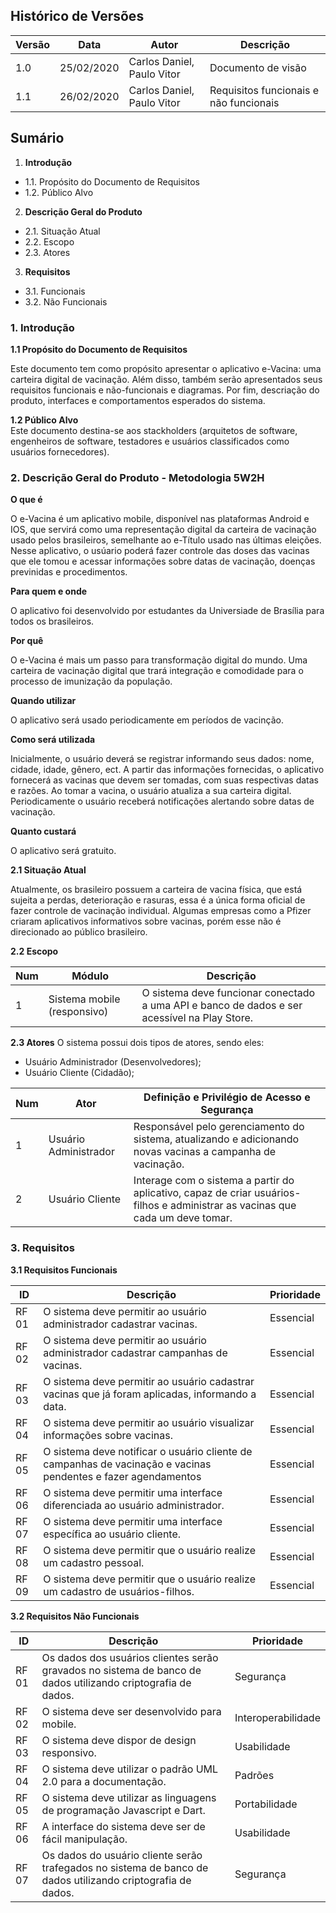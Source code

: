 ## Histórico de Versões
| Versão  |  Data  | Autor  |  Descrição  |
| ------------------- | ------------------- | ------------------- | ------------------- |
|  1.0 |  25/02/2020 | Carlos Daniel, Paulo Vitor |  Documento de visão |
|  1.1 |  26/02/2020 | Carlos Daniel, Paulo Vitor  |  Requisitos funcionais e não funcionais |


## Sumário
1.  **Introdução**
- 1.1. Propósito do Documento de Requisitos
- 1.2. Público Alvo
2.  **Descrição Geral do Produto**
- 2.1. Situação Atual
- 2.2. Escopo
- 2.3. Atores
3.  **Requisitos**
- 3.1. Funcionais
- 3.2. Não Funcionais


### 1.  Introdução

**1.1  Propósito do Documento de Requisitos**  

Este documento tem como propósito apresentar o aplicativo e-Vacina: uma carteira digital de vacinação. Além disso, também serão apresentados seus requisitos funcionais e não-funcionais e diagramas. Por fim, descriação do produto, interfaces e comportamentos esperados do sistema.

**1.2  Público Alvo**  
Este documento destina-se aos stackholders (arquitetos de software, engenheiros de software, testadores e usuários classificados como usuários fornecedores).

### 2. Descrição Geral do Produto - Metodologia 5W2H

**O que é**

O e-Vacina é um aplicativo mobile, disponível nas plataformas Android e IOS, que servirá como uma representação digital da carteira de vacinação usado pelos brasileiros, semelhante ao e-Título usado nas últimas eleições.
Nesse aplicativo, o usúario poderá fazer controle das doses das vacinas que ele tomou e acessar informações sobre datas de vacinação, doenças previnidas e procedimentos.

**Para quem e onde**

O aplicativo foi desenvolvido por estudantes da Universiade de Brasília para todos os brasileiros.

**Por quê**

O e-Vacina é mais um passo para transformação digital do mundo. Uma carteira de vacinação digital que trará integração e comodidade para o processo de imunização da população. 

**Quando utilizar**

O aplicativo será usado periodicamente em períodos de vacinção.

**Como será utilizada**


Inicialmente, o usuário deverá se registrar informando seus dados: nome, cidade, idade, gênero, ect. 
A partir das informações fornecidas, o aplicativo fornecerá as vacinas que devem ser tomadas, com suas respectivas datas e razões. Ao tomar a vacina, o usuário atualiza a sua carteira digital.
Periodicamente o usuário receberá notificações alertando sobre datas de vacinação. 

**Quanto custará**

O aplicativo será gratuito.


**2.1  Situação Atual**


Atualmente, os brasileiro possuem a carteira de vacina física, que está sujeita a perdas, deterioração e rasuras, essa é a única forma oficial de fazer controle de vacinação individual. Algumas empresas como a Pfizer criaram aplicativos informativos sobre vacinas, porém esse não é direcionado ao público brasileiro. 


**2.2  Escopo**

| Num  |  Módulo  | Descrição |  
| ------------------- | ------------------- | ------------------- | 
|  1 |  Sistema mobile (responsivo) |O sistema deve funcionar conectado a uma API e banco de dados e ser acessível na Play Store. 

**2.3 Atores** 
O sistema possui dois tipos de atores, sendo eles:     
   - Usuário Administrador (Desenvolvedores);      
   - Usuário Cliente (Cidadão);
 

| Num  |  Ator  | Definição e Privilégio de Acesso e Segurança |  
| ------------------- | ------------------- | ------------------- | 
|  1 |  Usuário Administrador | Responsável pelo gerenciamento do sistema, atualizando e adicionando novas vacinas a campanha de vacinação. |
|  2 |  Usuário Cliente | Interage com o sistema a partir do aplicativo, capaz de criar usuários-filhos e administrar as vacinas que cada um deve tomar.|

### 3. Requisitos

**3.1 Requisitos Funcionais**

|ID| Descrição| Prioridade|
| ------------------- | ------------------- | ------------------- |
|  RF 01  |  O sistema deve permitir ao usuário administrador cadastrar vacinas.|Essencial|
|  RF 02  |  O sistema deve permitir ao usuário administrador cadastrar campanhas de vacinas.|Essencial|
|  RF 03  |  O sistema deve permitir ao usuário cadastrar vacinas que já foram aplicadas, informando a data.|Essencial|
|  RF 04  |  O sistema deve permitir ao usuário visualizar informações sobre vacinas.|Essencial|
|  RF 05  |  O sistema deve notificar o usuário cliente de campanhas de vacinação e vacinas pendentes e fazer agendamentos|Essencial|
|  RF 06  |  O sistema deve permitir uma interface diferenciada ao usuário administrador.|Essencial|
|  RF 07  |  O sistema deve permitir uma interface específica ao usuário cliente.|Essencial|
|  RF 08  |  O sistema deve permitir que o usuário realize um cadastro pessoal.|Essencial|
|  RF 09  |  O sistema deve permitir que o usuário realize um cadastro de usuários-filhos.|Essencial|



**3.2 Requisitos Não Funcionais**

|ID| Descrição| Prioridade|
| ------------------- | ------------------- | ------------------- |
| RF 01| Os dados dos usuários clientes serão gravados no sistema de banco de dados utilizando criptografia de dados.| Segurança |
| RF 02| O sistema deve ser desenvolvido para mobile.| Interoperabilidade |
| RF 03| O sistema deve dispor de design responsivo.| Usabilidade |
| RF 04| O sistema deve utilizar o padrão UML 2.0 para a documentação.| Padrões |
| RF 05| O sistema deve utilizar as linguagens de programação Javascript e Dart.| Portabilidade |
| RF 06| A interface do sistema deve ser de fácil manipulação.| Usabilidade | 
| RF 07| Os dados do usuário cliente serão trafegados no sistema de banco de dados utilizando criptografia de dados. | Segurança |


